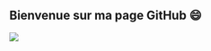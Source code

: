 ## Bienvenue sur ma page GitHub 😄

![](https://github-readme-stats.vercel.app/api?username=MathieuLP35&show=icons,reviews,discussions_started,discussions_answered,prs_merged,prs_merged_percentage&theme=transparent)
